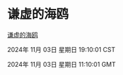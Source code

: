 # 谦虚的海鸥
[谦虚的海鸥](http://219.139.197.74:56308/qxdho/course/base/hotlink/index.php)

2024年 11月 03日 星期日 19:10:01 CST

2024年 11月 03日 星期日 11:10:01 GMT
